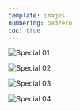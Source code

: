 ```yaml
---
template: images
numbering: padzero
toc: true
---
```


![Special 01](../../_Images/v13/Special1.png#.insert)

![Special 02](../../_Images/v13/Special2.png#.insert)

![Special 03](../../_Images/v13/Special3.png#.insert)

![Special 04](../../_Images/v13/Special4.png#.insert)
